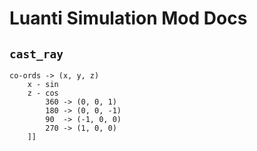 # Luanti Simulation Mod Docs

## `cast_ray`


	co-ords -> (x, y, z)
	    x - sin
	    z - cos
		    360 -> (0, 0, 1)
		    180 -> (0, 0, -1)
		    90  -> (-1, 0, 0)
		    270 -> (1, 0, 0)
	    ]]
